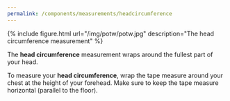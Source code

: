 ```yaml
---
permalink: /components/measurements/headcircumference
---
```

{% include figure.html url="/img/potw/potw.jpg" description="The head circumference measurement" %}

The **head circumference** measurement wraps around the fullest part of your head.

To measure your **head circumference**, wrap the tape measure around your chest at the height of your forehead. 
Make sure to keep the tape measure horizontal (parallel to the floor).
